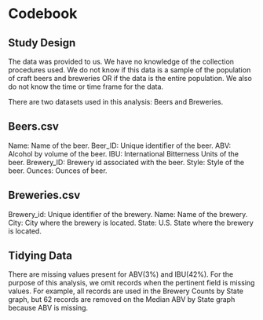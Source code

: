 # Codebook

## Study Design
The data was provided to us. We have no knowledge of the collection procedures used. We do not know if this data is a sample of the population of craft beers and breweries OR if the data is the entire population. We also do not know the time or time frame for the data.

There are two datasets used in this analysis: Beers and Breweries. 

## Beers.csv
Name: Name of the beer.
Beer_ID: Unique identifier of the beer.
ABV: Alcohol by volume of the beer.
IBU: International Bitterness Units of the beer.
Brewery_ID: Brewery id associated with the beer.
Style: Style of the beer.
Ounces: Ounces of beer.

## Breweries.csv
Brewery_id: Unique identifier of the brewery.
Name: Name of the brewery.
City: City where the brewery is located.
State: U.S. State where the brewery is located.

## Tidying Data
There are missing values present for ABV(3%) and IBU(42%). For the purpose of this analysis, we omit records when the pertinent field is missing values. For example, all records are used in the Brewery Counts by State graph, but 62 records are removed on the Median ABV by State graph because ABV is missing.

